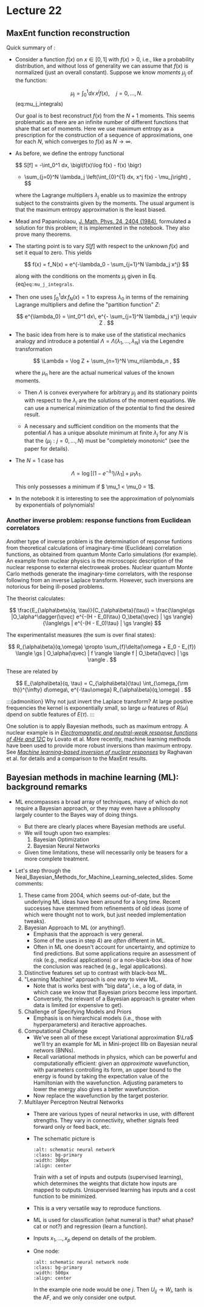 # Lecture 22

## MaxEnt function reconstruction

Quick summary of [](/notebooks/Maximum_entropy/MaxEnt_Function_Reconstruction):

* Consider a function $f(x)$ on $x \in [0,1]$ with $f(x)>0$, i.e., like a probability distribution, and without loss of generality we can assume that $f(x)$ is normalized (just an overall constant).
Suppose we know *moments* $\mu_j$ of the function:

    $$
      \mu_j = \int_0^1 dx \, x^j f(x), \quad j=0,\ldots,N .
    $$  (eq:mu_j_integrals)

    Our goal is to best reconstruct $f(x)$ from the $N+1$ moments.
    This seems problematic as there are an infinite number of different functions that share that set of moments.
    Here we use maximum entropy as a prescription for the construction of a sequence of approximations, one for each $N$, which converges to $f(x)$ as $N\rightarrow \infty$.

* As before, we define the entropy functional

    $$
    S[f] = -\int_0^1 dx\, \bigl(f(x)\log f(x) - f(x) \bigr)
     + \sum_{j=0}^N \lambda_j \left(\int_{0}^{1} dx\, x^j f(x)  - \mu_j\right) ,
    $$

    where the Lagrange multipliers $\lambda_j$ enable us to maximize the entropy subject to the constraints given by the moments.
    The usual argument is that the maximum entropy approximation is the least biased.

* Mead and Papanicolaou, [J. Math. Phys. 24, 2404 (1984)](https://bayes.wustl.edu/Manual/MeadPapanicolaou.pdf), formulated a solution for this problem; it is implemented in the notebook. They also prove many theorems.

* The starting point is to vary $S[f]$ with respect to the unknown $f(x)$ and set it equal to zero. This yields

    $$
       f(x) = f_N(x) = e^{-\lambda_0 - \sum_{j=1}^N \lambda_j x^j}
    $$

    along with the conditions on the moments $\mu_j$ given in Eq. {eq}`eq:mu_j_integrals`. 

* Then one uses $\int_0^1 dx\, f_N(x) = 1$ to express $\lambda_0$ in terms of the remaining Lagrange multipliers and define the "partition function" $Z$:

    $$
      e^{\lambda_0} = \int_0^1 dx\, e^{- \sum_{j=1}^N \lambda_j x^j}
        \equiv Z .
    $$ 

* The basic idea from here is to make use of the statistical mechanics analogy and introduce a potential $\Lambda = \Lambda(\lambda_1,\ldots,\lambda_N)$ via the Legendre transformation

    $$
       \Lambda = \log Z + \sum_{n=1}^N \mu_n\lambda_n ,
    $$

    where the $\mu_n$ here are the actual numerical values of the known moments. 

    * Then $\Lambda$ is convex everywhere for arbitrary $\mu_j$ and its stationary points with respect to the $\lambda_j$ are the solutions of the moment equations.
    We can use a numerical minimization of the potential to find the desired result.

    * A necessary and sufficient condition on the moments that the potential $\Lambda$ has a unique absolute minimum at finite $\lambda_j$ for any $N$ is that the $\{\mu_j: j=0, \ldots, N\}$ must be "completely monotonic" (see the paper for details).

* The $N=1$ case has

    $$
      \Lambda = \log[(1 - e^{-\lambda_1})/\lambda_1] + \mu_1\lambda_1 .
    $$   

    This only possesses a minimum if $ \mu_1 < \mu_0 = 1$. 

* In the notebook it is interesting to see the approximation of polynomials by exponentials of polynomials!
   

### Another inverse problem: response functions from Euclidean correlators

Another type of inverse problem is the determination of response funtions from theoretical calculations of imaginary-time (Euclidean) correlation functions, as obtained from quantum Monte Carlo simulations (for example). An example from nuclear physics is the microscopic description of the nuclear response to external electroweak probes. 
Nuclear quantum Monte Carlo methods generate the imaginary-time correlators, with the response following from an inverse Laplace transform.
However, such inversions are notorious for being ill-posed problems.

The theorist calculates:

$$
 \frac{E_{\alpha\beta}(q, \tau)}{C_{\alpha\beta}(\tau)}
  = \frac{\langle\gs |O_\alpha^\dagger(\qvec) e^{-(H - E_0)\tau} O_\beta(\qvec) | \gs \rangle}
  {\langle\gs | e^{-(H - E_0)\tau} | \gs \rangle}
$$

The experimentalist measures (the sum is over final states):

$$
  R_{\alpha\beta}(q,\omega) \propto
   \sum_{f}\delta(\omega + E_0 - E_{f})
    \langle \gs | O_\alpha(\qvec) | f \rangle 
    \langle f | O_\beta(\qvec) | \gs \rangle .
$$

These are related by

$$
  E_{\alpha\beta}(q, \tau) = C_{\alpha\beta}(\tau)
  \int_{\omega_{\rm th}}^{\infty} d\omega\, e^{-\tau\omega}
  R_{\alpha\beta}(q,\omega) .
$$

:::{admonition} Why not just invert the Laplace transform?
At large positive frequencies the kernel is exponentially small, so large $\omega$ features of $R(\omega)$ dpend on subtle features of $E(\tau)$.
:::

One solution is to apply Bayesian methods, such as maximum entropy.
A nuclear example is in [*Electromagnetic and neutral-weak response functions of 4He and 12C*](https://arxiv.org/abs/1501.01981) by Lovato et al. 
More recently, machine learning methods have been used to provide more robust inversions than maximum entropy. See [*Machine learning-based inversion of nuclear responses*](https://arxiv.org/abs/2010.12703) by Raghavan et al. for details and a comparison to the MaxEnt results.


## Bayesian methods in machine learning (ML): background remarks

* ML encompasses a broad array of techniques, many of which do not require a Bayesian approach, or they may even have a philosophy largely counter to the Bayes way of doing things.
    * But there are clearly places where Bayesian methods are useful.
    * We will tough upon two examples:
        1. Bayesian Optimization
        2. Bayesian Neural Networks
    * Given time limitations, these will necessarily only be teasers for a more complete treatment.

* Let's step through the Neal_Bayesian_Methods_for_Machine_Learning_selected_slides. Some comments:
    1. These came from 2004, which seems out-of-date, but the underlying ML ideas have been around for a long time. Recent successes have stemmed from refinements of old ideas (some of which were thought not to work, but just needed implementation tweaks).
    2. Bayesian Approach to ML (or anything!).
        * Emphasis that the approach is very general.
        * Some of the uses in step 4) are *often* different in ML.
        * Often in ML one doesn't account for uncertainty, and optimize to find predictions. But some applications require an assessment of risk (e.g., medical applications) or a non-black-box idea of how the conclusion was reached (e.g., legal applications).
    3. Distinctive features set up to contrast with black-box ML.
    4. "Learning Machine" approach is *one way* to view ML. 
        * Note that is works best with "big data", i.e., a log of data, in which case we know that Bayesian priors become less important.
        * Conversely, the relevant of a Bayesian approach is greater when data is limited (or expensive to get). 
    5. Challenge of Specifying Models and Priors
        * Emphasis is on hierarchical models (i.e., those with hyperparameters) and iteractive approaches.
    6. Computational Challenge
        * We've seen all of these except Variational approximation $\Lra$ we'll try an example for ML in Mini-project IIIb on Bayesian neural networs (BNNs).
        * Recall variational methods in physics, which can be powerful and computationally efficient: given an *approximate* wavefunction, with parameters controlling its form, an upper bound to the energy is found by taking the expectation value of the Hamiltonian with the wavefunction. Adjusting parameters to lower the energy also gives a better wavefunction.
        * Now replace the wavefunction by the target posterior.
    7. Multilayer Perceptron Neutral Networks
        * There are various types of neural networks in use, with different strengths. They vary in connectivity, whether signals feed forward only or feed back, etc.
        * The schematic picture is

            ```{image} /_images/schematic_perceptron_NN_handdrawn.png
            :alt: schematic neural network
            :class: bg-primary
            :width: 300px
            :align: center
            ```    

            Train with a set of inputs and outputs (supervised     learning), which determines the weights that dictate how     inputs are mapped to outputs. 
            Unsupervised learning has inputs and a cost function to     be minimized.

        * This is a very versatile way to reproduce functions.
        * ML is used for classification (what numeral is that? what phase? cat or not?) and regression (learn a function).
        * Inputs $x_1,\ldots, x_p$ depend on details of the problem. 
        * One node:

            ```{image} /_images/schematic_perceptron_input_handdrawn.png
            :alt: schematic neural network node
            :class: bg-primary
            :width: 500px
            :align: center
            ```    

            In the example one node would be one $j$. Then $U_{ij} \rightarrow W_i$, $\tanh$ is the AF, and we only consider one output.     
